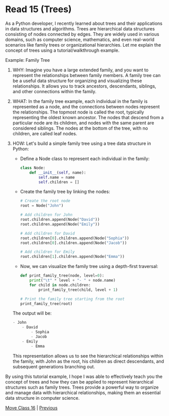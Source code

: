 # Read 15 (Trees)

As a Python developer, I recently learned about trees and their applications in data structures and algorithms. Trees are hierarchical data structures consisting of nodes connected by edges. They are widely used in various domains, such as computer science, mathematics, and even real-world scenarios like family trees or organizational hierarchies. Let me explain the concept of trees using a tutorial/walkthrough example.

Example: Family Tree

1. WHY:
   Imagine you have a large extended family, and you want to represent the relationships between family members. A family tree can be a useful data structure for organizing and visualizing these relationships. It allows you to track ancestors, descendants, siblings, and other connections within the family.

2. WHAT:
   In the family tree example, each individual in the family is represented as a node, and the connections between nodes represent the relationships. The topmost node is called the root, typically representing the oldest known ancestor. The nodes that descend from a particular node are its children, and nodes with the same parent are considered siblings. The nodes at the bottom of the tree, with no children, are called leaf nodes.

3. HOW:
   Let's build a simple family tree using a tree data structure in Python:

   - Define a Node class to represent each individual in the family:

     ```python
     class Node:
         def __init__(self, name):
             self.name = name
             self.children = []
     ```

   - Create the family tree by linking the nodes:

     ```python
     # Create the root node
     root = Node("John")

     # Add children for John
     root.children.append(Node("David"))
     root.children.append(Node("Emily"))

     # Add children for David
     root.children[0].children.append(Node("Sophia"))
     root.children[0].children.append(Node("Jacob"))

     # Add children for Emily
     root.children[1].children.append(Node("Emma"))
     ```

   - Now, we can visualize the family tree using a depth-first traversal:

     ```python
     def print_family_tree(node, level=0):
         print("\t" * level + "- " + node.name)
         for child in node.children:
             print_family_tree(child, level + 1)

     # Print the family tree starting from the root
     print_family_tree(root)
     ```

   The output will be:

   ```python
   - John
       - David
           - Sophia
           - Jacob
       - Emily
           - Emma
   ```

   This representation allows us to see the hierarchical relationships within the family, with John as the root, his children as direct descendants, and subsequent generations branching out.

By using this tutorial example, I hope I was able to effectively teach you the concept of trees and how they can be applied to represent hierarchical structures such as family trees. Trees provide a powerful way to organize and manage data with hierarchical relationships, making them an essential data structure in computer science.

[Move Class 16](./Class16.md) | [Previous](./Class14.md)
